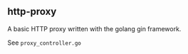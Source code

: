 http-proxy
---

A basic HTTP proxy written with the golang gin framework.

See `proxy_controller.go`